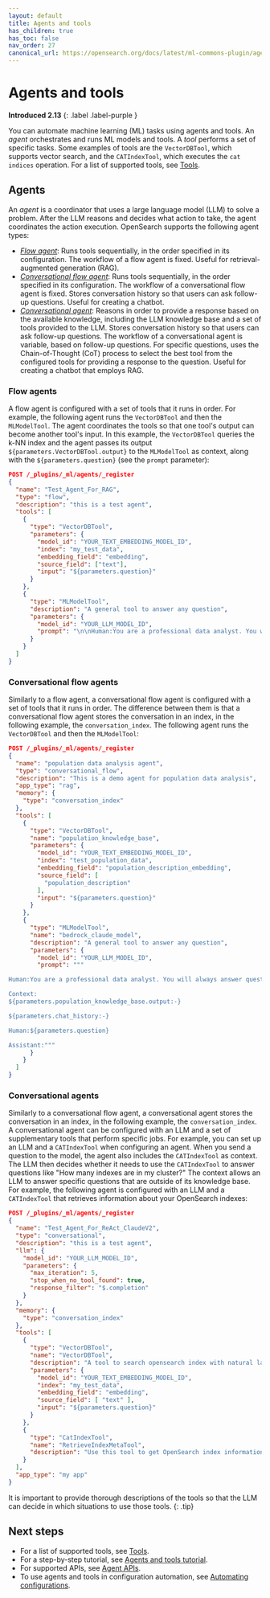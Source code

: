 ```yaml
---
layout: default
title: Agents and tools
has_children: true
has_toc: false
nav_order: 27
canonical_url: https://opensearch.org/docs/latest/ml-commons-plugin/agents-tools/index/
---
```


# Agents and tools
**Introduced 2.13**
{: .label .label-purple }

You can automate machine learning (ML) tasks using agents and tools. An _agent_ orchestrates and runs ML models and tools. A _tool_ performs a set of specific tasks. Some examples of tools are the `VectorDBTool`, which supports vector search, and the `CATIndexTool`, which executes the `cat indices` operation. For a list of supported tools, see [Tools]({{site.url}}{{site.baseurl}}/ml-commons-plugin/agents-tools/tools/index/).

## Agents

An _agent_ is a coordinator that uses a large language model (LLM) to solve a problem. After the LLM reasons and decides what action to take, the agent coordinates the action execution. OpenSearch supports the following agent types:

- [_Flow agent_](#flow-agents): Runs tools sequentially, in the order specified in its configuration. The workflow of a flow agent is fixed. Useful for retrieval-augmented generation (RAG).
- [_Conversational flow agent_](#conversational-flow-agents): Runs tools sequentially, in the order specified in its configuration. The workflow of a conversational flow agent is fixed. Stores conversation history so that users can ask follow-up questions. Useful for creating a chatbot.
- [_Conversational agent_](#conversational-agents): Reasons in order to provide a response based on the available knowledge, including the LLM knowledge base and a set of tools provided to the LLM. Stores conversation history so that users can ask follow-up questions. The workflow of a conversational agent is variable, based on follow-up questions. For specific questions, uses the Chain-of-Thought (CoT) process to select the best tool from the configured tools for providing a response to the question. Useful for creating a chatbot that employs RAG.

### Flow agents

A flow agent is configured with a set of tools that it runs in order. For example, the following agent runs the `VectorDBTool` and then the `MLModelTool`. The agent coordinates the tools so that one tool's output can become another tool's input. In this example, the `VectorDBTool` queries the k-NN index and the agent passes its output `${parameters.VectorDBTool.output}` to the `MLModelTool` as context, along with the `${parameters.question}` (see the `prompt` parameter):

```json
POST /_plugins/_ml/agents/_register
{
  "name": "Test_Agent_For_RAG",
  "type": "flow",
  "description": "this is a test agent",
  "tools": [
    {
      "type": "VectorDBTool",
      "parameters": {
        "model_id": "YOUR_TEXT_EMBEDDING_MODEL_ID",
        "index": "my_test_data",
        "embedding_field": "embedding",
        "source_field": ["text"],
        "input": "${parameters.question}"
      }
    },
    {
      "type": "MLModelTool",
      "description": "A general tool to answer any question",
      "parameters": {
        "model_id": "YOUR_LLM_MODEL_ID",
        "prompt": "\n\nHuman:You are a professional data analyst. You will always answer a question based on the given context first. If the answer is not directly shown in the context, you will analyze the data and find the answer. If you don't know the answer, just say you don't know. \n\n Context:\n${parameters.VectorDBTool.output}\n\nHuman:${parameters.question}\n\nAssistant:"
      }
    }
  ]
}
```

### Conversational flow agents

Similarly to a flow agent, a conversational flow agent is configured with a set of tools that it runs in order. The difference between them is that a conversational flow agent stores the conversation in an index, in the following example, the `conversation_index`. The following agent runs the `VectorDBTool` and then the `MLModelTool`:

```json
POST /_plugins/_ml/agents/_register
{
  "name": "population data analysis agent",
  "type": "conversational_flow",
  "description": "This is a demo agent for population data analysis",
  "app_type": "rag",
  "memory": {
    "type": "conversation_index"
  },
  "tools": [
    {
      "type": "VectorDBTool",
      "name": "population_knowledge_base",
      "parameters": {
        "model_id": "YOUR_TEXT_EMBEDDING_MODEL_ID",
        "index": "test_population_data",
        "embedding_field": "population_description_embedding",
        "source_field": [
          "population_description"
        ],
        "input": "${parameters.question}"
      }
    },
    {
      "type": "MLModelTool",
      "name": "bedrock_claude_model",
      "description": "A general tool to answer any question",
      "parameters": {
        "model_id": "YOUR_LLM_MODEL_ID",
        "prompt": """

Human:You are a professional data analyst. You will always answer question based on the given context first. If the answer is not directly shown in the context, you will analyze the data and find the answer. If you don't know the answer, just say don't know. 

Context:
${parameters.population_knowledge_base.output:-}

${parameters.chat_history:-}

Human:${parameters.question}

Assistant:"""
      }
    }
  ]
}
```

### Conversational agents

Similarly to a conversational flow agent, a conversational agent stores the conversation in an index, in the following example, the `conversation_index`. A conversational agent can be configured with an LLM and a set of supplementary tools that perform specific jobs. For example, you can set up an LLM and a `CATIndexTool` when configuring an agent. When you send a question to the model, the agent also includes the `CATIndexTool` as context. The LLM then decides whether it needs to use the `CATIndexTool` to answer questions like "How many indexes are in my cluster?" The context allows an LLM to answer specific questions that are outside of its knowledge base. For example, the following agent is configured with an LLM and a `CATIndexTool` that retrieves information about your OpenSearch indexes:

```json
POST /_plugins/_ml/agents/_register
{
  "name": "Test_Agent_For_ReAct_ClaudeV2",
  "type": "conversational",
  "description": "this is a test agent",
  "llm": {
    "model_id": "YOUR_LLM_MODEL_ID",
    "parameters": {
      "max_iteration": 5,
      "stop_when_no_tool_found": true,
      "response_filter": "$.completion"
    }
  },
  "memory": {
    "type": "conversation_index"
  },
  "tools": [
    {
      "type": "VectorDBTool",
      "name": "VectorDBTool",
      "description": "A tool to search opensearch index with natural language quesiotn. If you don't know answer for some question, you should always try to search data with this tool. Action Input: <natrual language question>",
      "parameters": {
        "model_id": "YOUR_TEXT_EMBEDDING_MODEL_ID",
        "index": "my_test_data",
        "embedding_field": "embedding",
        "source_field": [ "text" ],
        "input": "${parameters.question}"
      }
    },
    {
      "type": "CatIndexTool",
      "name": "RetrieveIndexMetaTool",
      "description": "Use this tool to get OpenSearch index information: (health, status, index, uuid, primary count, replica count, docs.count, docs.deleted, store.size, primary.store.size)."
    }
  ],
  "app_type": "my app"
}
```

It is important to provide thorough descriptions of the tools so that the LLM can decide in which situations to use those tools.
{: .tip}

## Next steps

- For a list of supported tools, see [Tools]({{site.url}}{{site.baseurl}}/ml-commons-plugin/agents-tools/tools/index/).
- For a step-by-step tutorial, see [Agents and tools tutorial]({{site.url}}{{site.baseurl}}/ml-commons-plugin/agents-tools/agents-tools-tutorial/).
- For supported APIs, see [Agent APIs]({{site.url}}{{site.baseurl}}/ml-commons-plugin/api/agent-apis/).
- To use agents and tools in configuration automation, see [Automating configurations]({{site.url}}{{site.baseurl}}/automating-configurations/index/).
